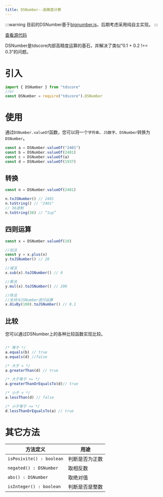 ```yaml
---
title: DSNumber--高精度计算
---
```

:::warning
目前的DSNumber基于[bignumber.js](https://mikemcl.github.io/bignumber.js/)，后期考虑采用纯自主实现。
:::

[查看源代码](https://github.com/zsh2401/tdscore/blob/master/src/DSNumber.ts)

DSNumber是tdscore内部高精度运算的基石，并解决了类似“0.1 + 0.2 !== 0.3”的问题。

# 引入
```typescript
import { DSNumber } from "tdscore"
//or
const DSNumber = require("tdscore").DSNumber
```

# 使用
通过`DSNumber.valueOf`函数，您可以将一个`字符串`、`JS数字`、`DSNumber`转换为`DSNumber`。

```typescript
const a = DSNumber.valueOf("2401")
const b = DSNumber.valueOf(2401)
const c = DSNumber.valueOf(a)
const d = DSNumber.valueOf(1937)
```
## 转换
```typescript
const n = DSNumber.valueOf(2401)

n.toJSNumber() // 2401
n.toString() // "2401"
// 36进制
n.toString(36) // “1up”
```

## 四则运算
```typescript
const x = DSNumber.valueOf(10)

//加法
const y = x.plus(x)
y.toJSNumber() // 20

//减法
x.sub(x).toJSNumber() // 0

//乘法
y.mul(x).toJSNumber() // 200

//除法
//支持与JSNumber进行运算
x.divBy(100).toJSNumber() // 0.1
```
## 比较
您可以通过DSNumber上的各种比较函数实现比较。
```typescript

/* 等于 */
a.equals(b) // true
a.equals(d) //false

/* 大于 > */
a.greaterThan(d) // true 

/* 大于等于 >= */
a.greaterThanOrEqualsTo(d)// true   

/* 小于 < */
a.lessThan(d) // false 

/* 小于等于 <= */
d.lessThanOrEqualsTo(a) // true
```

# 其它方法
| 方法定义 | 用途 |
| ---- | ---- |
| `isPosivite() : boolean` | 判断是否为正数 |
| `negated() : DSNumber` | 取相反数 |
| `abs() : DSNumber` | 取绝对值 |
| `isInteger() : boolean` | 判断是否是整数 |